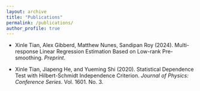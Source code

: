 ```yaml
---
layout: archive
title: "Publications"
permalink: /publications/
author_profile: true
---
```


* Xinle Tian, Alex Gibberd, Matthew Nunes, Sandipan Roy (2024). Multi-response Linear Regression Estimation Based on Low-rank Pre-smoothing. *Preprint*.
  
* Xinle Tian, Jiapeng He, and Yueming Shi (2020). Statistical Dependence Test with Hilbert-Schmidt Independence Criterion. *Journal of Physics: Conference Series*. Vol. 1601. No. 3.


